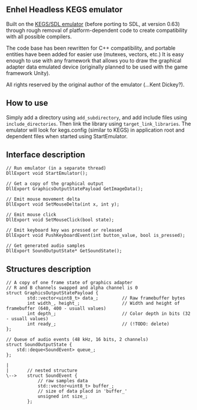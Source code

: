 ## Enhel Headless KEGS emulator

Built on the [KEGS/SDL emulator](http://devernay.free.fr/apple2/) (before porting to SDL, at version 0.63) through rough removal of platform-dependent code to create compatibility with all possible compilers.

The code base has been rewritten for C++ compatibility, and portable entities have been added for easier use (mutexes, vectors, etc.)
It is easy enough to use with any framework that allows you to draw the graphical adapter data emulated device (originally planned to be used with the game framework Unity).

All rights reserved by the original author of the emulator (...Kent Dickey?).

## How to use

Simply add a directory using `add_subdirectory`, and add include files using `include_directories`. Then link the library using `target_link_libraries`.
The emulator will look for kegs.config (similar to KEGS) in application root and dependent files when started using StartEmulator.

## Interface description

```
// Run emulator (in a separate thread)
DllExport void StartEmulator();

// Get a copy of the graphical output 
DllExport GraphicsOutputStatePayload GetImageData();

// Emit mouse movement delta
DllExport void SetMouseDelta(int x, int y);

// Emit mouse click
DllExport void SetMouseClick(bool state);

// Emit keyboard key was pressed or released
DllExport void PushKeyboardEvent(int button_value, bool is_pressed);

// Get generated audio samples 
DllExport SoundOutputState* GetSoundState();

```

## Structures description


```
// A copy of one frame state of graphics adapter 
// R and B channels swapped and alpha channel is 0
struct GraphicsOutputStatePayload {
        std::vector<uint8_t> data_;         // Raw framebuffer bytes 
        int width_, height_;                // Width and height of framebuffer (640, 400 - usuall values)
        int depth_;                         // Color depth in bits (32 - usuall values)
        int ready_;                         // (!TODO: delete)
};

// Queue of audio events (48 kHz, 16 bits, 2 channels)
struct SoundOutputState {
    std::deque<SoundEvent> queue_;
};

|
|       // nested structure
\-->    struct SoundEvent {
            // raw samples data
            std::vector<uint8_t> buffer_;
            // size of data placd in 'buffer_'
            unsigned int size_;
        };

```